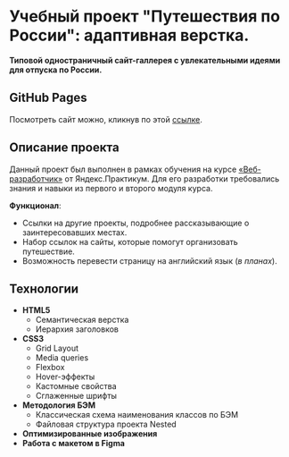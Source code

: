 # Учебный проект "Путешествия по России": адаптивная верстка.

**Типовой одностраничный сайт-галлерея с увлекательными идеями для отпуска по России.**

## GitHub Pages

Посмотреть сайт можно, кликнув по этой [ссылке](!!!!!!!!!!!!!!!!!!!!).

## Описание проекта

Данный проект был выполнен в рамках обучения на курсе [«Веб-разработчик»](https://practicum.yandex.ru/web/) от Яндекс.Практикум. Для его разработки требовались знания и навыки из первого и второго модуля курса.

**Функционал**:

* Ссылки на другие проекты, подробнее рассказывающие о заинтересовавших местах.
* Набор ссылок на сайты, которые помогут организовать путешествие.
* Возможность перевести страницу на английский язык (_в планах_).

## Технологии

* **HTML5**
  - Семантическая верстка
  - Иерархия заголовков
* **CSS3**
  - Grid Layout
  - Media queries
  - Flexbox
  - Hover-эффекты
  - Кастомные свойства
  - Сглаженные шрифты
* **Методология БЭМ**
  - Классическая схема наименования классов по БЭМ
  - Файловая структура проекта Nested
* **Оптимизированные изображения**
* **Работа с макетом в Figma**
